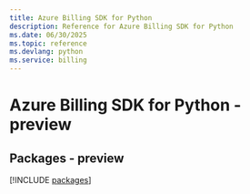 ```yaml
---
title: Azure Billing SDK for Python
description: Reference for Azure Billing SDK for Python
ms.date: 06/30/2025
ms.topic: reference
ms.devlang: python
ms.service: billing
---
```

# Azure Billing SDK for Python - preview
## Packages - preview
[!INCLUDE [packages](billing-index.md)]